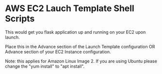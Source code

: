 # AWS EC2 Lauch Template Shell Scripts
This would get you flask application up and running on your EC2 upon launch.

Place this in the 
Advance section of the Launch Template configuration
OR
Advance section of your EC2 Instance configuration.

Note: this applies for Amazon Linux Image 2. If you are using Ubuntu please change the "yum install" to "apt install".

